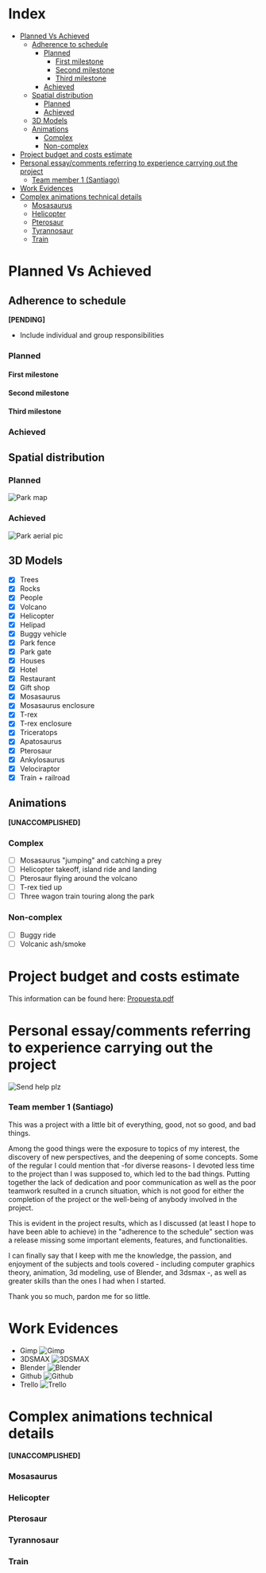 # Index <!-- omit in toc -->

- [Planned Vs Achieved](#planned-vs-achieved)
  - [Adherence to schedule](#adherence-to-schedule)
    - [Planned](#planned)
      - [First milestone](#first-milestone)
      - [Second milestone](#second-milestone)
      - [Third milestone](#third-milestone)
    - [Achieved](#achieved)
  - [Spatial distribution](#spatial-distribution)
    - [Planned](#planned-1)
    - [Achieved](#achieved-1)
  - [3D Models](#3d-models)
  - [Animations](#animations)
    - [Complex](#complex)
    - [Non-complex](#non-complex)
- [Project budget and costs estimate](#project-budget-and-costs-estimate)
- [Personal essay/comments referring to experience carrying out the project](#personal-essaycomments-referring-to-experience-carrying-out-the-project)
    - [Team member 1 (Santiago)](#team-member-1-santiago)
- [Work Evidences](#work-evidences)
- [Complex animations technical details](#complex-animations-technical-details)
    - [Mosasaurus](#mosasaurus)
    - [Helicopter](#helicopter)
    - [Pterosaur](#pterosaur)
    - [Tyrannosaur](#tyrannosaur)
    - [Train](#train)

# Planned Vs Achieved

## Adherence to schedule
**[PENDING]**
* Include individual and group responsibilities
### Planned
#### First milestone
#### Second milestone
#### Third milestone

### Achieved


## Spatial distribution
 
### Planned

![Park map](../imgs/UserDocs/map.png)

### Achieved

![Park aerial pic](../imgs/UserDocs/aerial.png)

## 3D Models
- [X] Trees
- [X] Rocks
- [X] People
- [X] Volcano
- [X] Helicopter
- [X] Helipad
- [X] Buggy vehicle
- [X] Park fence 
- [X] Park gate 
- [X] Houses
- [X] Hotel
- [X] Restaurant
- [X] Gift shop
- [X] Mosasaurus
- [X] Mosasaurus enclosure
- [X] T-rex
- [X] T-rex enclosure
- [X] Triceratops
- [X] Apatosaurus
- [X] Pterosaur
- [X] Ankylosaurus
- [X] Velociraptor
- [X] Train + railroad

## Animations
**[UNACCOMPLISHED]**
### Complex
- [ ] Mosasaurus "jumping" and catching a prey
- [ ] Helicopter takeoff, island ride and landing
- [ ] Pterosaur flying around the volcano
- [ ] T-rex tied up
- [ ] Three wagon train touring along the park

### Non-complex
- [ ] Buggy ride
- [ ] Volcanic ash/smoke

# Project budget and costs estimate

This information can be found here: [Propuesta.pdf](Propuesta.pdf)


# Personal essay/comments referring to experience carrying out the project

![Send help plz](../imgs/TechnicalDocs/send-help-help.gif)
### Team member 1 (Santiago)
This was a project with a little bit of everything, good, not so good, and bad things.

Among the good things were the exposure to topics of my interest, the discovery of new perspectives, and the deepening of some concepts.   Some of the regular I could mention that -for diverse reasons- I devoted less time to the project than I was supposed to, which led to the bad things.  Putting together the lack of dedication and poor communication as well as the poor teamwork resulted in a crunch situation, which is not good for either the completion of the project or the well-being of anybody involved in the project. 

This is evident in the project results, which as I discussed (at least I hope to have been able to achieve) in the "adherence to the schedule" section was a release missing some important elements, features, and functionalities.

I can finally say that I keep with me the knowledge, the passion, and enjoyment of the subjects and tools covered - including computer graphics theory, animation, 3d modeling, use of Blender, and 3dsmax -, as well as greater skills than the ones I had when I started.

Thank you so much, pardon me for so little.

# Work Evidences

* Gimp ![Gimp](../imgs/TechnicalDocs/uso_gimp.png)
* 3DSMAX ![3DSMAX](../imgs/TechnicalDocs/uso_3dsmax.png)
* Blender ![Blender](../imgs/TechnicalDocs/uso_blender.png)
* Github ![Github](../imgs/TechnicalDocs/uso_github.png)
* Trello ![Trello](../imgs/TechnicalDocs/uso_trello.png)
# Complex animations technical details
**[UNACCOMPLISHED]**

### Mosasaurus
### Helicopter

### Pterosaur

### Tyrannosaur

### Train

